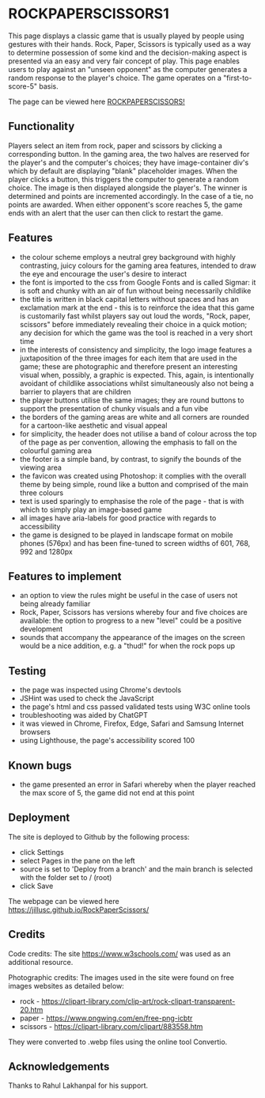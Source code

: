 # ROCKPAPERSCISSORS1

This page displays a classic game that is usually played by people using gestures with their hands. Rock, Paper, Scissors is typically used as a way to determine possession of some kind and the decision-making aspect is presented via an easy and very fair concept of play. This page enables users to play against an "unseen opponent" as the computer generates a random response to the player's choice. The game operates on a "first-to-score-5" basis.

The page can be viewed here <a href="https://jillusc.github.io/RockPaperScissors">ROCKPAPERSCISSORS!</a>


## Functionality

Players select an item from rock, paper and scissors by clicking a corresponding button.
In the gaming area, the two halves are reserved for the player's and the computer's choices; they have image-container div's which by default are displaying "blank" placeholder images.
When the player clicks a button, this triggers the computer to generate a random choice. The image is then displayed alongside the player's.
The winner is determined and points are incremented accordingly. In the case of a tie, no points are awarded.
When either opponent's score reaches 5, the game ends with an alert that the user can then click to restart the game.


## Features

* the colour scheme employs a neutral grey background with highly contrasting, juicy colours for the gaming area features, intended to draw the eye and encourage the user's desire to interact
* the font is imported to the css from Google Fonts and is called Sigmar: it is soft and chunky with an air of fun without being necessarily childlike
* the title is written in black capital letters without spaces and has an exclamation mark at the end - this is to reinforce the idea that this game is customarily fast whilst players say out loud the words, "Rock, paper, scissors" before immediately revealing their choice in a quick motion; any decision for which the game was the tool is reached in a very short time 
* in the interests of consistency and simplicity, the logo image features a juxtaposition of the three images for each item that are used in the game; these are photographic and therefore present an interesting visual when, possibly, a graphic is expected. This, again, is intentionally avoidant of childlike associations whilst simultaneously also not being a barrier to players that are children
* the player buttons utilise the same images; they are round buttons to support the presentation of chunky visuals and a fun vibe
* the borders of the gaming areas are white and all corners are rounded for a cartoon-like aesthetic and visual appeal
* for simplicity, the header does not utilise a band of colour across the top of the page as per convention, allowing the emphasis to fall on the colourful gaming area
* the footer is a simple band, by contrast, to signify the bounds of the viewing area
* the favicon was created using Photoshop: it complies with the overall theme by being simple, round like a button and comprised of the main three colours
* text is used sparingly to emphasise the role of the page - that is with which to simply play an image-based game
* all images have aria-labels for good practice with regards to accessibility
* the game is designed to be played in landscape format on mobile phones (576px) and has been fine-tuned to screen widths of 601, 768, 992 and 1280px


## Features to implement

* an option to view the rules might be useful in the case of users not being already familiar
* Rock, Paper, Scissors has versions whereby four and five choices are available: the option to progress to a new "level" could be a positive development
* sounds that accompany the appearance of the images on the screen would be a nice addition, e.g. a "thud!" for when the rock pops up


## Testing

* the page was inspected using Chrome's devtools
* JSHint was used to check the JavaScript
* the page's html and css passed validated tests using W3C online tools
* troubleshooting was aided by ChatGPT
* it was viewed in Chrome, Firefox, Edge, Safari and Samsung Internet browsers
* using Lighthouse, the page's accessibility scored 100


## Known bugs

* the game presented an error in Safari whereby when the player reached the max score of 5, the game did not end at this point



## Deployment

The site is deployed to Github by the following process:

* click Settings
* select Pages in the pane on the left
* source is set to 'Deploy from a branch' and the main branch is selected with the folder set to / (root)
* click Save

The webpage can be viewed here <https://jillusc.github.io/RockPaperScissors/>


## Credits

Code credits:
The site https://www.w3schools.com/ was used as an additional resource.

Photographic credits:
The images used in the site were found on free images websites as detailed below:

* rock - <https://clipart-library.com/clip-art/rock-clipart-transparent-20.htm>
* paper - <https://www.pngwing.com/en/free-png-icbtr>
* scissors - <https://clipart-library.com/clipart/883558.htm>

They were converted to .webp files using the online tool Convertio.


## Acknowledgements

Thanks to Rahul Lakhanpal for his support.